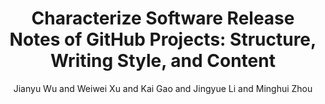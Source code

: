 ---
author: Jianyu Wu and Weiwei Xu and Kai Gao and Jingyue Li and Minghui Zhou
doi: 
pages: ''
proceeding: "30th IEEE International Conference on Software Analysis, Evolution and Reengineering Macao SAR, China, March 21st-24th, 2023."
timestamp: Tue, 21 Jan 2023 01:00:00 +0200
title: 'Characterize Software Release Notes of GitHub Projects: Structure, Writing Style, and Content'
year: '2023'
---